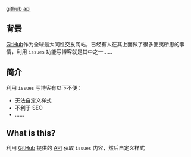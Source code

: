 [github api](https://developer.github.com/v3/issues/#list-issues-for-a-repository)

## 背景
[GitHub](https://github.com)作为全球最大同性交友网站，已经有人在其上面做了很多匪夷所思的事情，利用 `issues` 功能写博客就是其中之一……

## 简介
利用 `issues` 写博客有以下不便：
+ 无法自定义样式
+ 不利于 SEO
+ ……

## What is this?
利用 [GitHub](https://github.com) 提供的 [API](https://developer.github.com/v3/issues/#list-issues-for-a-repository) 获取 `issues` 内容，然后自定义样式